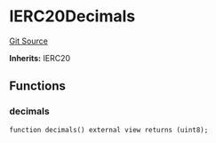 # IERC20Decimals
[Git Source](https://github.com/thunderhead-labs/stflip-contracts/blob/7cc8544d9ea72822b709c48cbb1ce3c466520cc8/src/tenderswap/TenderSwap.sol)

**Inherits:**
IERC20


## Functions
### decimals


```solidity
function decimals() external view returns (uint8);
```

